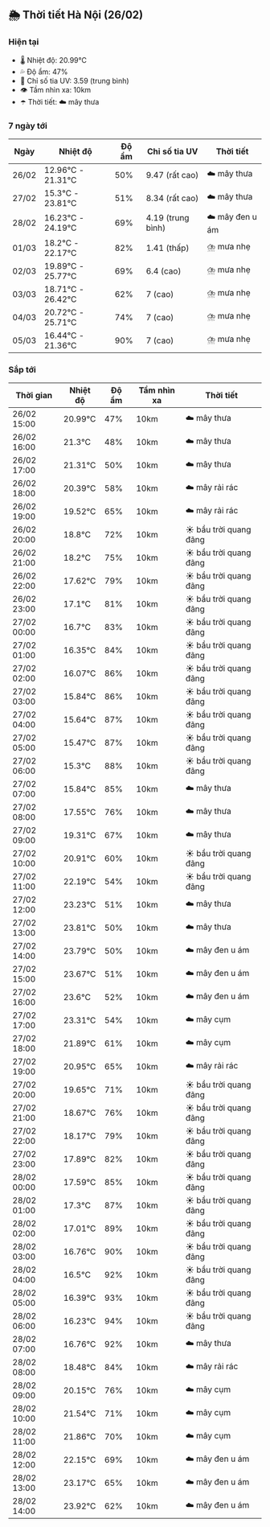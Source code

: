 ## 🌦️ Thời tiết Hà Nội (26/02)

### Hiện tại

- 🌡️ Nhiệt độ: 20.99℃
- 💦 Độ ẩm: 47%
- 🌟 Chỉ số tia UV: 3.59 (trung bình)
- 👁️ Tầm nhìn xa: 10km
- ☂️ Thời tiết: ☁️ mây thưa

### 7 ngày tới

| Ngày | Nhiệt độ | Độ ẩm | Chỉ số tia UV | Thời tiết |
| --- | --- | --- | --- | --- |
| 26/02 | 12.96℃ - 21.31℃ | 50% | 9.47 (rất cao) | ☁️ mây thưa |
| 27/02 | 15.3℃ - 23.81℃ | 51% | 8.34 (rất cao) | ☁️ mây thưa |
| 28/02 | 16.23℃ - 24.19℃ | 69% | 4.19 (trung bình) | ☁️ mây đen u ám |
| 01/03 | 18.2℃ - 22.17℃ | 82% | 1.41 (thấp) | ⛈️ mưa nhẹ |
| 02/03 | 19.89℃ - 25.77℃ | 69% | 6.4 (cao) | ⛈️ mưa nhẹ |
| 03/03 | 18.71℃ - 26.42℃ | 62% | 7 (cao) | ⛈️ mưa nhẹ |
| 04/03 | 20.72℃ - 25.71℃ | 74% | 7 (cao) | ⛈️ mưa nhẹ |
| 05/03 | 16.44℃ - 21.36℃ | 90% | 7 (cao) | ⛈️ mưa nhẹ |

### Sắp tới

| Thời gian | Nhiệt độ | Độ ẩm | Tầm nhìn xa | Thời tiết |
| --- | --- | --- | --- | --- |
| 26/02 15:00 | 20.99℃ | 47% | 10km | ☁️ mây thưa |
| 26/02 16:00 | 21.3℃ | 48% | 10km | ☁️ mây thưa |
| 26/02 17:00 | 21.31℃ | 50% | 10km | ☁️ mây thưa |
| 26/02 18:00 | 20.39℃ | 58% | 10km | ☁️ mây rải rác |
| 26/02 19:00 | 19.52℃ | 65% | 10km | ☁️ mây rải rác |
| 26/02 20:00 | 18.8℃ | 72% | 10km | ☀️ bầu trời quang đãng |
| 26/02 21:00 | 18.2℃ | 75% | 10km | ☀️ bầu trời quang đãng |
| 26/02 22:00 | 17.62℃ | 79% | 10km | ☀️ bầu trời quang đãng |
| 26/02 23:00 | 17.1℃ | 81% | 10km | ☀️ bầu trời quang đãng |
| 27/02 00:00 | 16.7℃ | 83% | 10km | ☀️ bầu trời quang đãng |
| 27/02 01:00 | 16.35℃ | 84% | 10km | ☀️ bầu trời quang đãng |
| 27/02 02:00 | 16.07℃ | 86% | 10km | ☀️ bầu trời quang đãng |
| 27/02 03:00 | 15.84℃ | 86% | 10km | ☀️ bầu trời quang đãng |
| 27/02 04:00 | 15.64℃ | 87% | 10km | ☀️ bầu trời quang đãng |
| 27/02 05:00 | 15.47℃ | 87% | 10km | ☀️ bầu trời quang đãng |
| 27/02 06:00 | 15.3℃ | 88% | 10km | ☀️ bầu trời quang đãng |
| 27/02 07:00 | 15.84℃ | 85% | 10km | ☁️ mây thưa |
| 27/02 08:00 | 17.55℃ | 76% | 10km | ☁️ mây thưa |
| 27/02 09:00 | 19.31℃ | 67% | 10km | ☁️ mây thưa |
| 27/02 10:00 | 20.91℃ | 60% | 10km | ☀️ bầu trời quang đãng |
| 27/02 11:00 | 22.19℃ | 54% | 10km | ☀️ bầu trời quang đãng |
| 27/02 12:00 | 23.23℃ | 51% | 10km | ☁️ mây thưa |
| 27/02 13:00 | 23.81℃ | 50% | 10km | ☁️ mây thưa |
| 27/02 14:00 | 23.79℃ | 50% | 10km | ☁️ mây đen u ám |
| 27/02 15:00 | 23.67℃ | 51% | 10km | ☁️ mây đen u ám |
| 27/02 16:00 | 23.6℃ | 52% | 10km | ☁️ mây đen u ám |
| 27/02 17:00 | 23.31℃ | 54% | 10km | ☁️ mây cụm |
| 27/02 18:00 | 21.89℃ | 61% | 10km | ☁️ mây cụm |
| 27/02 19:00 | 20.95℃ | 65% | 10km | ☁️ mây rải rác |
| 27/02 20:00 | 19.65℃ | 71% | 10km | ☀️ bầu trời quang đãng |
| 27/02 21:00 | 18.67℃ | 76% | 10km | ☀️ bầu trời quang đãng |
| 27/02 22:00 | 18.17℃ | 79% | 10km | ☀️ bầu trời quang đãng |
| 27/02 23:00 | 17.89℃ | 82% | 10km | ☀️ bầu trời quang đãng |
| 28/02 00:00 | 17.59℃ | 85% | 10km | ☀️ bầu trời quang đãng |
| 28/02 01:00 | 17.3℃ | 87% | 10km | ☀️ bầu trời quang đãng |
| 28/02 02:00 | 17.01℃ | 89% | 10km | ☀️ bầu trời quang đãng |
| 28/02 03:00 | 16.76℃ | 90% | 10km | ☀️ bầu trời quang đãng |
| 28/02 04:00 | 16.5℃ | 92% | 10km | ☀️ bầu trời quang đãng |
| 28/02 05:00 | 16.39℃ | 93% | 10km | ☀️ bầu trời quang đãng |
| 28/02 06:00 | 16.23℃ | 94% | 10km | ☀️ bầu trời quang đãng |
| 28/02 07:00 | 16.76℃ | 92% | 10km | ☁️ mây thưa |
| 28/02 08:00 | 18.48℃ | 84% | 10km | ☁️ mây rải rác |
| 28/02 09:00 | 20.15℃ | 76% | 10km | ☁️ mây cụm |
| 28/02 10:00 | 21.54℃ | 71% | 10km | ☁️ mây cụm |
| 28/02 11:00 | 21.86℃ | 70% | 10km | ☁️ mây cụm |
| 28/02 12:00 | 22.15℃ | 69% | 10km | ☁️ mây đen u ám |
| 28/02 13:00 | 23.17℃ | 65% | 10km | ☁️ mây đen u ám |
| 28/02 14:00 | 23.92℃ | 62% | 10km | ☁️ mây đen u ám |
